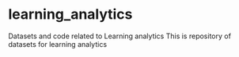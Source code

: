 # learning_analytics
Datasets and code related to Learning analytics
This is repository of datasets for learning analytics
